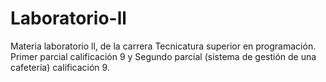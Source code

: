 # Laboratorio-ll
Materia laboratorio ll, de la carrera Tecnicatura superior en programación. Primer parcial calificación 9  y Segundo parcial (sistema de gestión de una cafetería) calificación 9. 
